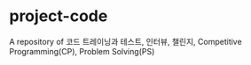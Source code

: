 # project-code

A repository of 코드 트레이닝과 테스트, 인터뷰, 챌린지, Competitive Programming(CP), Problem Solving(PS)